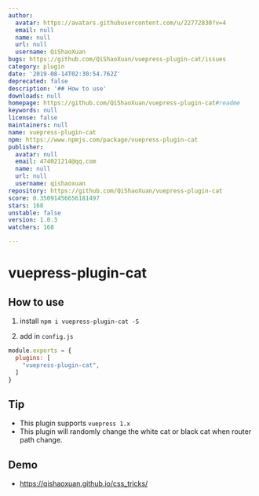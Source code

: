 ```yaml
---
author:
  avatar: https://avatars.githubusercontent.com/u/22772830?v=4
  email: null
  name: null
  url: null
  username: QiShaoXuan
bugs: https://github.com/QiShaoXuan/vuepress-plugin-cat/issues
category: plugin
date: '2019-08-14T02:30:54.762Z'
deprecated: false
description: '## How to use'
downloads: null
homepage: https://github.com/QiShaoXuan/vuepress-plugin-cat#readme
keywords: null
license: false
maintainers: null
name: vuepress-plugin-cat
npm: https://www.npmjs.com/package/vuepress-plugin-cat
publisher:
  avatar: null
  email: 474021214@qq.com
  name: null
  url: null
  username: qishaoxuan
repository: https://github.com/QiShaoXuan/vuepress-plugin-cat
score: 0.35091456656181497
stars: 168
unstable: false
version: 1.0.3
watchers: 168

---
```


# vuepress-plugin-cat

## How to use

1. install `npm i vuepress-plugin-cat -S`

2. add in `config.js`

```js
module.exports = {
  plugins: [
    "vuepress-plugin-cat",
  ]
}
```

## Tip

- This plugin supports `vuepress 1.x`
- This plugin will randomly change the white cat or black cat when router path change.

## Demo

- https://qishaoxuan.github.io/css_tricks/
